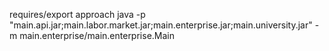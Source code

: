 requires/export approach
java -p "main.api.jar;main.labor.market.jar;main.enterprise.jar;main.university.jar" -m main.enterprise/main.enterprise.Main

